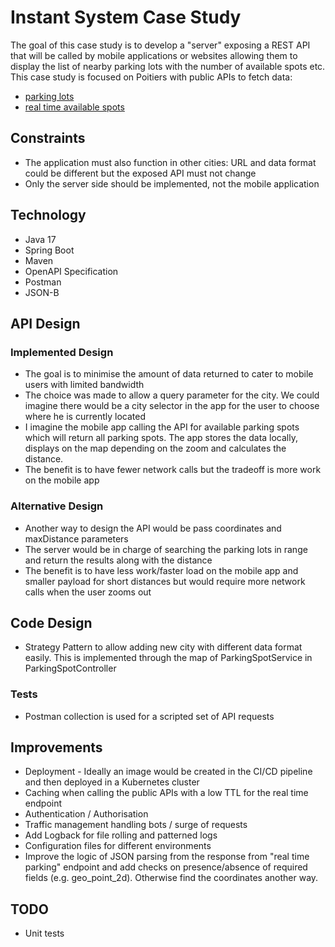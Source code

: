 # Instant System Case Study

The goal of this case study is to develop a "server" exposing a REST API that will be called by mobile applications or websites allowing them to display the list of nearby parking lots with the number of available spots etc.
This case study is focused on Poitiers with public APIs to fetch data:
* [parking lots](https://data.grandpoitiers.fr/api/records/1.0/search/?dataset=mobilite-parkings-grand-poitiers-donnees-metiers&rows=1000&facet=nom_du_parking&facet=zone_tarifaire&facet=statut2&facet=statut3)
* [real time available spots](https://data.grandpoitiers.fr/api/records/1.0/search/?dataset=mobilites-stationnement-des-parkings-en-temps-reel&facet=nom)

## Constraints
* The application must also function in other cities: URL and data format could be different but the exposed API must not change
* Only the server side should be implemented, not the mobile application

## Technology
* Java 17
* Spring Boot
* Maven
* OpenAPI Specification
* Postman
* JSON-B

## API Design
### Implemented Design
* The goal is to minimise the amount of data returned to cater to mobile users with limited bandwidth
* The choice was made to allow a query parameter for the city. We could imagine there would be a city selector in the app for the user to choose where he is currently located
* I imagine the mobile app calling the API for available parking spots which will return all parking spots. The app stores the data locally, displays on the map depending on the zoom and calculates the distance.
* The benefit is to have fewer network calls but the tradeoff is more work on the mobile app 

### Alternative Design
* Another way to design the API would be pass coordinates and maxDistance parameters
* The server would be in charge of searching the parking lots in range and return the results along with the distance
* The benefit is to have less work/faster load on the mobile app and smaller payload for short distances but would require more network calls when the user zooms out

## Code Design
* Strategy Pattern to allow adding new city with different data format easily. This is implemented through the map of ParkingSpotService in ParkingSpotController

### Tests
* Postman collection is used for a scripted set of API requests


## Improvements
* Deployment - Ideally an image would be created in the CI/CD pipeline and then deployed in a Kubernetes cluster 
* Caching when calling the public APIs with a low TTL for the real time endpoint
* Authentication / Authorisation 
* Traffic management handling bots / surge of requests
* Add Logback for file rolling and patterned logs
* Configuration files for different environments
* Improve the logic of JSON parsing from the response from "real time parking" endpoint and add checks on presence/absence of required fields (e.g. geo_point_2d). Otherwise find the coordinates another way.

## TODO
* Unit tests
